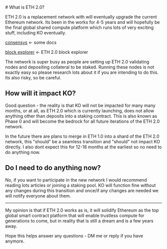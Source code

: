 
# What is ETH 2.0?

ETH 2.0 is a replacement network with will eventually upgrade the current Ethereum network. Its been in the works for 4-5 years and will hopefully be the final global shared compute platform which runs lots of very exciting stuff, including KO eventually. 

[consensys](https://consensys.net/knowledge-base/ethereum-2/faq) <- some docs

[block explorer](http://beaconcha.in/) <- ETH 2.0 block explorer 

The network is super busy as people are setting up ETH 2.0 validating nodes and depositing collateral to be staked. Running these nodes is not exactly easy so please research lots about it if you are intending to do this. Its also risky, so be careful. 

## How will it impact KO?

Good question - the reality is that KO will not be impacted for many many months, or at all, as ETH 2.0 which is currently launching, does not allow anything other than deposits into a staking contract. This is also known as Phase 0 and will become the bedrock for all future iterations of the ETH 2.0 network. 

In the future there are plans to merge in ETH 1.0 into a shard of the ETH 2.0 network, this "should" be a seamless transition and "should" not impact KO directly. I also dont expect this for 12-18 months at the earliest so no need to do anything now. 

## Do I need to do anything now?

No, if you want to participate in the new network I would recommend reading lots articles or joining a staking pool. KO will function fine without any changes during this transition and once/if any changes are needed we will notify everyone about them. 

---------------------

My opinion is that if ETH 2.0 works as is, it will solidify Ethereum as the top global smart contract platform that will enable trustless compute for generations to come, but in reality that is still a dream and is a few years away. 

Hope this helps answer any questions - DM me or reply if you have anymore.
